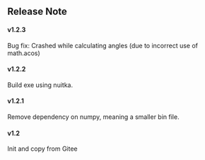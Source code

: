 ## Release Note

#### v1.2.3
Bug fix: Crashed while calculating angles (due to incorrect use of math.acos)

#### v1.2.2
Build exe using nuitka.

#### v1.2.1
Remove dependency on numpy, meaning a smaller bin file.

#### v1.2
Init and copy from Gitee
